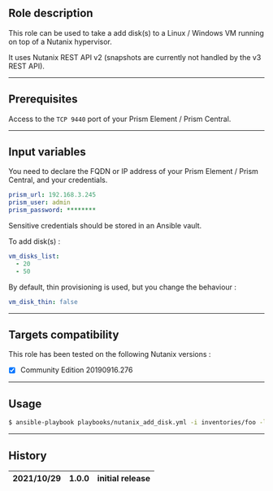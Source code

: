 ## Role description

This role can be used to take a add disk(s) to a Linux / Windows VM running on top of a Nutanix hypervisor.

It uses Nutanix REST API v2 (snapshots are currently not handled by the v3 REST API).

------

## Prerequisites

Access to the `TCP 9440` port of your Prism Element / Prism Central. 

------

## Input variables

You need to declare the FQDN or IP address of your Prism Element / Prism Central, and your credentials.

```yaml
prism_url: 192.168.3.245
prism_user: admin
prism_password: ********
```

Sensitive credentials should be stored in an Ansible vault.

To add disk(s) :

```yaml
vm_disks_list:
  - 20
  - 50
```

By default, thin provisioning is used, but you change the behaviour :

```yaml
vm_disk_thin: false
```

------

## Targets compatibility

This role has been tested on the following Nutanix versions :
- [x] Community Edition 20190916.276

------

## Usage

```bash
$ ansible-playbook playbooks/nutanix_add_disk.yml -i inventories/foo -l bar
```

------

## History

| 2021/10/29 | 1.0.0 | initial release                                           |
| ---------- | ----- | --------------------------------------------------------- |
